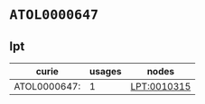 # `ATOL0000647`

## lpt

| curie                    |   usages | nodes                                             |
|--------------------------|----------|---------------------------------------------------|
| ATOL0000647:<new dbxref> |        1 | [LPT:0010315](https://bioregistry.io/LPT:0010315) |

